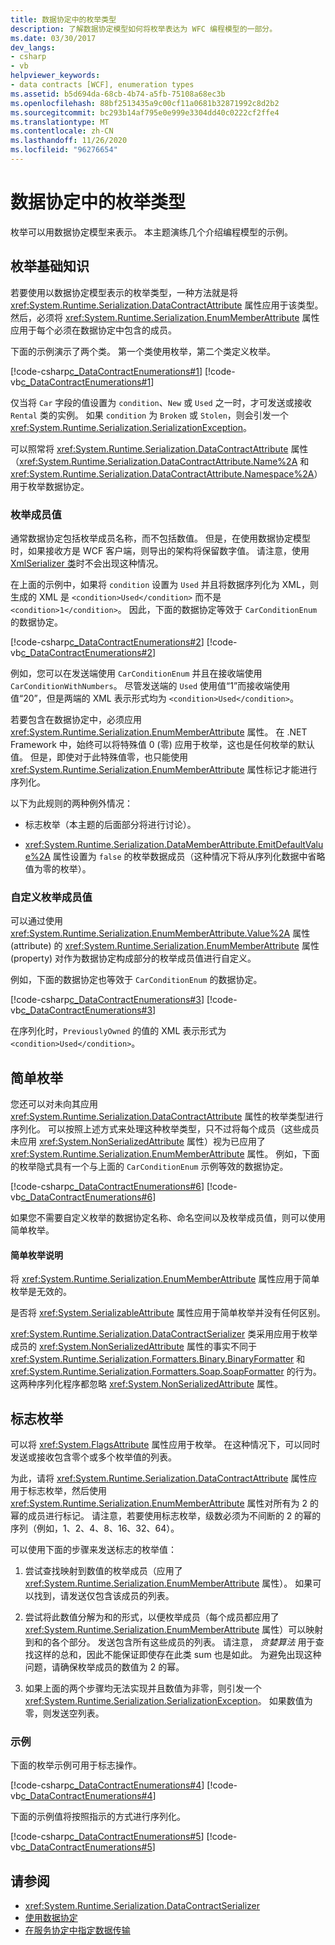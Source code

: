 ```yaml
---
title: 数据协定中的枚举类型
description: 了解数据协定模型如何将枚举表达为 WFC 编程模型的一部分。
ms.date: 03/30/2017
dev_langs:
- csharp
- vb
helpviewer_keywords:
- data contracts [WCF], enumeration types
ms.assetid: b5d694da-68cb-4b74-a5fb-75108a68ec3b
ms.openlocfilehash: 88bf2513435a9c00cf11a0681b32871992c8d2b2
ms.sourcegitcommit: bc293b14af795e0e999e3304dd40c0222cf2ffe4
ms.translationtype: MT
ms.contentlocale: zh-CN
ms.lasthandoff: 11/26/2020
ms.locfileid: "96276654"
---
```

# <a name="enumeration-types-in-data-contracts"></a>数据协定中的枚举类型

枚举可以用数据协定模型来表示。 本主题演练几个介绍编程模型的示例。  
  
## <a name="enumeration-basics"></a>枚举基础知识  

 若要使用以数据协定模型表示的枚举类型，一种方法就是将 <xref:System.Runtime.Serialization.DataContractAttribute> 属性应用于该类型。 然后，必须将 <xref:System.Runtime.Serialization.EnumMemberAttribute> 属性应用于每个必须在数据协定中包含的成员。  
  
 下面的示例演示了两个类。 第一个类使用枚举，第二个类定义枚举。  
  
 [!code-csharp[c_DataContractEnumerations#1](../../../../samples/snippets/csharp/VS_Snippets_CFX/c_datacontractenumerations/cs/source.cs#1)]
 [!code-vb[c_DataContractEnumerations#1](../../../../samples/snippets/visualbasic/VS_Snippets_CFX/c_datacontractenumerations/vb/source.vb#1)]  
  
 仅当将 `Car` 字段的值设置为 `condition`、`New` 或 `Used` 之一时，才可发送或接收 `Rental` 类的实例。 如果 `condition` 为 `Broken` 或 `Stolen`，则会引发一个 <xref:System.Runtime.Serialization.SerializationException>。  
  
 可以照常将 <xref:System.Runtime.Serialization.DataContractAttribute> 属性（<xref:System.Runtime.Serialization.DataContractAttribute.Name%2A> 和 <xref:System.Runtime.Serialization.DataContractAttribute.Namespace%2A>）用于枚举数据协定。  
  
### <a name="enumeration-member-values"></a>枚举成员值  

 通常数据协定包括枚举成员名称，而不包括数值。 但是，在使用数据协定模型时，如果接收方是 WCF 客户端，则导出的架构将保留数字值。 请注意，使用 [XmlSerializer 类](using-the-xmlserializer-class.md)时不会出现这种情况。  
  
 在上面的示例中，如果将 `condition` 设置为 `Used` 并且将数据序列化为 XML，则生成的 XML 是 `<condition>Used</condition>` 而不是 `<condition>1</condition>`。 因此，下面的数据协定等效于 `CarConditionEnum` 的数据协定。  
  
 [!code-csharp[c_DataContractEnumerations#2](../../../../samples/snippets/csharp/VS_Snippets_CFX/c_datacontractenumerations/cs/source.cs#2)]
 [!code-vb[c_DataContractEnumerations#2](../../../../samples/snippets/visualbasic/VS_Snippets_CFX/c_datacontractenumerations/vb/source.vb#2)]  
  
 例如，您可以在发送端使用 `CarConditionEnum` 并且在接收端使用 `CarConditionWithNumbers`。 尽管发送端的 `Used` 使用值“1”而接收端使用值“20”，但是两端的 XML 表示形式均为 `<condition>Used</condition>`。  
  
 若要包含在数据协定中，必须应用 <xref:System.Runtime.Serialization.EnumMemberAttribute> 属性。 在 .NET Framework 中，始终可以将特殊值 0 (零) 应用于枚举，这也是任何枚举的默认值。 但是，即使对于此特殊值零，也只能使用 <xref:System.Runtime.Serialization.EnumMemberAttribute> 属性标记才能进行序列化。  
  
 以下为此规则的两种例外情况：  
  
- 标志枚举（本主题的后面部分将进行讨论）。  
  
- <xref:System.Runtime.Serialization.DataMemberAttribute.EmitDefaultValue%2A> 属性设置为 `false` 的枚举数据成员（这种情况下将从序列化数据中省略值为零的枚举）。  
  
### <a name="customizing-enumeration-member-values"></a>自定义枚举成员值  

 可以通过使用 <xref:System.Runtime.Serialization.EnumMemberAttribute.Value%2A> 属性 (attribute) 的 <xref:System.Runtime.Serialization.EnumMemberAttribute> 属性 (property) 对作为数据协定构成部分的枚举成员值进行自定义。  
  
 例如，下面的数据协定也等效于 `CarConditionEnum` 的数据协定。  
  
 [!code-csharp[c_DataContractEnumerations#3](../../../../samples/snippets/csharp/VS_Snippets_CFX/c_datacontractenumerations/cs/source.cs#3)]
 [!code-vb[c_DataContractEnumerations#3](../../../../samples/snippets/visualbasic/VS_Snippets_CFX/c_datacontractenumerations/vb/source.vb#3)]  
  
 在序列化时，`PreviouslyOwned` 的值的 XML 表示形式为 `<condition>Used</condition>`。  
  
## <a name="simple-enumerations"></a>简单枚举  

 您还可以对未向其应用 <xref:System.Runtime.Serialization.DataContractAttribute> 属性的枚举类型进行序列化。 可以按照上述方式来处理这种枚举类型，只不过将每个成员（这些成员未应用 <xref:System.NonSerializedAttribute> 属性）视为已应用了 <xref:System.Runtime.Serialization.EnumMemberAttribute> 属性。 例如，下面的枚举隐式具有一个与上面的 `CarConditionEnum` 示例等效的数据协定。  
  
 [!code-csharp[c_DataContractEnumerations#6](../../../../samples/snippets/csharp/VS_Snippets_CFX/c_datacontractenumerations/cs/source.cs#6)]
 [!code-vb[c_DataContractEnumerations#6](../../../../samples/snippets/visualbasic/VS_Snippets_CFX/c_datacontractenumerations/vb/source.vb#6)]  
  
 如果您不需要自定义枚举的数据协定名称、命名空间以及枚举成员值，则可以使用简单枚举。  
  
#### <a name="notes-on-simple-enumerations"></a>简单枚举说明  

 将 <xref:System.Runtime.Serialization.EnumMemberAttribute> 属性应用于简单枚举是无效的。  
  
 是否将 <xref:System.SerializableAttribute> 属性应用于简单枚举并没有任何区别。  
  
 <xref:System.Runtime.Serialization.DataContractSerializer> 类采用应用于枚举成员的 <xref:System.NonSerializedAttribute> 属性的事实不同于 <xref:System.Runtime.Serialization.Formatters.Binary.BinaryFormatter> 和 <xref:System.Runtime.Serialization.Formatters.Soap.SoapFormatter> 的行为。 这两种序列化程序都忽略 <xref:System.NonSerializedAttribute> 属性。  
  
## <a name="flag-enumerations"></a>标志枚举  

 可以将 <xref:System.FlagsAttribute> 属性应用于枚举。 在这种情况下，可以同时发送或接收包含零个或多个枚举值的列表。  
  
 为此，请将 <xref:System.Runtime.Serialization.DataContractAttribute> 属性应用于标志枚举，然后使用 <xref:System.Runtime.Serialization.EnumMemberAttribute> 属性对所有为 2 的幂的成员进行标记。 请注意，若要使用标志枚举，级数必须为不间断的 2 的幂的序列（例如，1、2、4、8、16、32、64）。  
  
 可以使用下面的步骤来发送标志的枚举值：  
  
1. 尝试查找映射到数值的枚举成员（应用了 <xref:System.Runtime.Serialization.EnumMemberAttribute> 属性）。 如果可以找到，请发送仅包含该成员的列表。  
  
2. 尝试将此数值分解为和的形式，以便枚举成员（每个成员都应用了 <xref:System.Runtime.Serialization.EnumMemberAttribute> 属性）可以映射到和的各个部分。 发送包含所有这些成员的列表。 请注意， *贪婪算法* 用于查找这样的总和，因此不能保证即使存在此类 sum 也是如此。 为避免出现这种问题，请确保枚举成员的数值为 2 的幂。  
  
3. 如果上面的两个步骤均无法实现并且数值为非零，则引发一个 <xref:System.Runtime.Serialization.SerializationException>。 如果数值为零，则发送空列表。  
  
### <a name="example"></a>示例  

 下面的枚举示例可用于标志操作。  
  
 [!code-csharp[c_DataContractEnumerations#4](../../../../samples/snippets/csharp/VS_Snippets_CFX/c_datacontractenumerations/cs/source.cs#4)]
 [!code-vb[c_DataContractEnumerations#4](../../../../samples/snippets/visualbasic/VS_Snippets_CFX/c_datacontractenumerations/vb/source.vb#4)]  
  
 下面的示例值将按照指示的方式进行序列化。  
  
 [!code-csharp[c_DataContractEnumerations#5](../../../../samples/snippets/csharp/VS_Snippets_CFX/c_datacontractenumerations/cs/source.cs#5)]
 [!code-vb[c_DataContractEnumerations#5](../../../../samples/snippets/visualbasic/VS_Snippets_CFX/c_datacontractenumerations/vb/source.vb#5)]  
  
## <a name="see-also"></a>请参阅

- <xref:System.Runtime.Serialization.DataContractSerializer>
- [使用数据协定](using-data-contracts.md)
- [在服务协定中指定数据传输](specifying-data-transfer-in-service-contracts.md)
